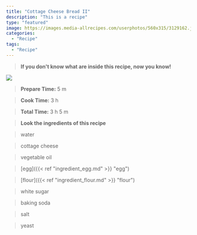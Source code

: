 ```yaml
---
title: "Cottage Cheese Bread II"
description: "This is a recipe"
type: "featured"
image: https://images.media-allrecipes.com/userphotos/560x315/3129162.jpg
categories: 
  - "Recipe"
tags: 
  - "Recipe"
---
```



>**If you don't know what are inside this recipe, now you know!**

![](../images/Recipes-Banner.jpg)
> **Prepare Time:** 5 m


> **Cook Time:** 3 h


> **Total Time:** 3 h 5 m

> **Look the ingredients of this recipe**

> water

> cottage cheese

> vegetable oil

> [egg]({{< ref "ingredient_egg.md" >}} "egg")

> [flour]({{< ref "ingredient_flour.md" >}} "flour")

> white sugar

> baking soda

> salt

> yeast

